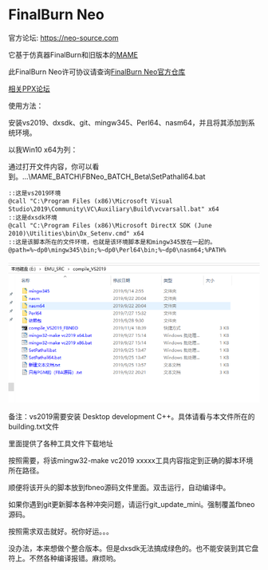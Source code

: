 # FinalBurn Neo
官方论坛: https://neo-source.com

它基于仿真器FinalBurn和旧版本的[MAME](https://www.mamedev.org)

此FinalBurn Neo许可协议请查询[FinalBurn Neo官方仓库](https://github.com/finalburnneo/FBNeo)

[相关PPX论坛](https://www.ppxclub.com/forum.php?mod=viewthread&tid=693831&page=1&extra=#pid8114341)

使用方法：

安装vs2019、dxsdk、git、mingw345、Perl64、nasm64，并且将其添加到系统环境。

以我Win10 x64为列：

通过打开文件内容，你可以看到。...\MAME_BATCH\FBNeo_BATCH_Beta\SetPathall64.bat

```
::这是vs2019环境
@call "C:\Program Files (x86)\Microsoft Visual Studio\2019\Community\VC\Auxiliary\Build\vcvarsall.bat" x64
::这是dxsdk环境
@call "C:\Program Files (x86)\Microsoft DirectX SDK (June 2010)\Utilities\bin\Dx_Setenv.cmd" x64
::这是该脚本所在的文件环境，也就是该环境脚本是和mingw345放在一起的。
@path=%~dp0\mingw345\bin;%~dp0\Perl64\bin;%~dp0\nasm64;%PATH%
```

![image-20191104193140427](image-20191104193140427.png)

备注：vs2019需要安装 Desktop development C++。具体请看与本文件所在的building.txt文件

里面提供了各种工具文件下载地址

按照需要，将该mingw32-make vc2019 xxxxx工具内容指定到正确的脚本环境所在路径。

顺便将该开头的脚本放到fbneo源码文件里面。双击运行，自动编译中。

如果你遇到git更新脚本各种冲突问题，请运行git_update_mini。强制覆盖fbneo源码。

按照需求双击就好。祝你好运。。。



没办法，本来想做个整合版本。但是dxsdk无法搞成绿色的。也不能安装到其它盘符上。不然各种编译报错。麻烦哟。

